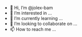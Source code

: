 - 👋 Hi, I’m @jolex-bam
- 👀 I’m interested in ...
- 🌱 I’m currently learning ...
- 💞️ I’m looking to collaborate on ...
- 📫 How to reach me ...

<!---
jolex-bam/jolex-bam is a ✨ special ✨ repository because its `README.md` (this file) appears on your GitHub profile.
You can click the Preview link to take a look at your changes.
--->
